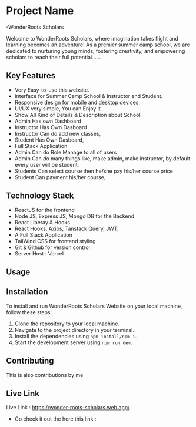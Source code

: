 # Project Name

-WonderRoots Scholars

Welcome to WonderRoots Scholars, where imagination takes flight and learning becomes an adventure! As a premier summer camp school, we are dedicated to nurturing young minds, fostering creativity, and empowering scholars to reach their full potential......

## Key Features

- Very Easy-to-use this website.
- interface for Summer Camp School & Instructor and Student.
- Responsive design for mobile and desktop devices.
- UI/UX very simple, You can Enjoy it.
- Show All Kind of Details & Description about School
- Admin Has own Dashboard
- Instructor Has Own Dasboard
- Instructor Can do add new classes,
- Student Has Own Dasboard,
- Full Stack Application
- Admin Can do Role Manage to all of users
- Admin Can do many things like, make admin, make instructor, by default every user will be student,
- Students Can select course then he/she pay his/her course price
- Student Can payment his/her course,

## Technology Stack

- ReactJS for the frontend
- Node JS, Express JS, Mongo DB for the Backend
- React Liberay & Hooks
- React Hooks, Axios, Tanstack Query, JWT,
- A Full Stack Application
- TailWind CSS for frontend styling
- Git & Github for version control
- Server Host : Vercel

## Usage

## Installation

To install and run WonderRoots Scholars Website on your local machine, follow these steps:

1. Clone the repository to your local machine.
2. Navigate to the project directory in your terminal.
3. Install the dependencies using `npm install/npm i`.
4. Start the development server using `npm run dev`.

## Contributing

This is also contributions by me

## Live Link

Live Link : https://wonder-roots-scholars.web.app/

- Go check it out the here this link :

